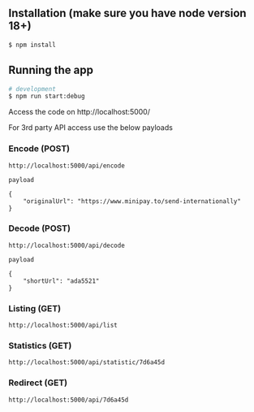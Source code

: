 ## Installation (make sure you have node version 18+)

```bash
$ npm install
```

## Running the app

```bash
# development
$ npm run start:debug
```

Access the code on http://localhost:5000/

For 3rd party API access use the below payloads

### Encode (POST)
```
http://localhost:5000/api/encode

payload

{
    "originalUrl": "https://www.minipay.to/send-internationally"
}
```

### Decode (POST)
```
http://localhost:5000/api/decode

payload

{
    "shortUrl": "ada5521"
}
```

### Listing (GET)
```
http://localhost:5000/api/list
```

### Statistics (GET)
```
http://localhost:5000/api/statistic/7d6a45d
```

### Redirect (GET)
```
http://localhost:5000/api/7d6a45d
``` 
